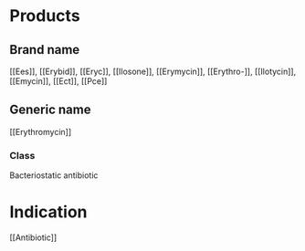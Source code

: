 # Products

## Brand name
[[Ees]], [[Erybid]], [[Eryc]], [[Ilosone]], [[Erymycin]], [[Erythro-]], [[Ilotycin]], [[Emycin]], [[Ect]], [[Pce]]

## Generic name
[[Erythromycin]]

### Class
Bacteriostatic antibiotic

# Indication
[[Antibiotic]]

